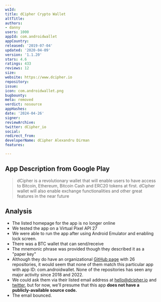 ```yaml
---
wsId: 
title: dCipher Crypto Wallet
altTitle: 
authors:
- danny
users: 1000
appId: com.androidwallet
appCountry: 
released: '2019-07-04'
updated: '2020-04-09'
version: '1.1.20'
stars: 4.6
ratings: 433
reviews: 12
size: 
website: https://www.dcipher.io
repository: 
issue: 
icon: com.androidwallet.png
bugbounty: 
meta: removed
verdict: nosource
appHashes: 
date: '2024-04-26'
signer: 
reviewArchive: 
twitter: dCipher_io
social: 
redirect_from: 
developerName: dCipher Alexandru Dirman
features: 

---
```


## App Description from Google Play 

> dCipher is a revolutionary wallet that will enable users to have access to Bitcoin, Ethereum, Bitcoin Cash and ERC20 tokens at first. dCipher wallet will also enable exchange functionalities and other great features in the near future

## Analysis 

- The listed homepage for the app is no longer online
- We tested the app on a Virtual Pixel API 27
- We were able to run the app after using Android Emulator and enabling lock screen. 
- There was a BTC wallet that can send/receive 
- The mnemonic phrase was provided though they described it as a "paper key"
- Although they do have an organizational [GitHub page](https://github.com/dCipherDev/dCipher-wallet-exchange) with 26 repositories, it would seem that none of them match this particular app with app ID: com.androidwallet. None of the repositories has seen any major activity since 2018 and 2022. 
- We could ask them via their listed email address at hello@dcipher.io and [twitter](https://twitter.com/BitcoinWalletz/status/1656279905842401284), but for now, we'll presume that this app **does not have a publicly-available source code.**
- The email bounced. 
